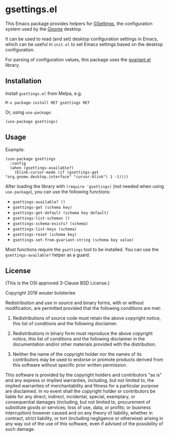 gsettings.el
============

This Emacs package provides helpers for
[GSettings](https://developer.gnome.org/gio/stable/GSettings.html),
the configuration system used by the [Gnome](https://www.gnome.org/)
desktop.

It can be used to read (and set) desktop configuration settings in
Emacs, which can be useful in `init.el` to set Emacs settings based on
the desktop configuration.

For parsing of configuration values, this package uses the
[gvariant.el](https://github.com/wbolster/emacs-gvariant) library.

Installation
------------

Install `gsettings.el` from Melpa, e.g.

```
M-x package-install RET gsettings RET
```

Or, using `use-package`:

```elisp
(use-package gsettings)
```

Usage
-----

Example:

``` elisp
(use-package gsettings
  :config
  (when (gsettings-available?)
    (blink-cursor-mode (if (gsettings-get "org.gnome.desktop.interface" "cursor-blink") 1 -1))))
```

After loading the library with `(require 'gsettings)` (not needed when
using `use-package`), you can use the following functions:

* `gsettings-available? ()`
* `gsettings-get (schema key)`
* `gsettings-get-default (schema key default)`
* `gsettings-list-schemas ()`
* `gsettings-schema-exists? (schema)`
* `gsettings-list-keys (schema)`
* `gsettings-reset (schema key)`
* `gsettings-set-from-gvariant-string (schema key value)`

Most functions require the `gsettings` tool to be installed. You can
use the `gsettings-available?` helper as a guard.

License
-------

(This is the OSI approved 3-Clause BSD License.)

Copyright 2019 wouter bolsterlee

Redistribution and use in source and binary forms, with or without
modification, are permitted provided that the following conditions are
met:

1. Redistributions of source code must retain the above copyright
   notice, this list of conditions and the following disclaimer.

2. Redistributions in binary form must reproduce the above copyright
   notice, this list of conditions and the following disclaimer in the
   documentation and/or other materials provided with the
   distribution.

3. Neither the name of the copyright holder nor the names of its
   contributors may be used to endorse or promote products derived
   from this software without specific prior written permission.

This software is provided by the copyright holders and contributors
"as is" and any express or implied warranties, including, but not
limited to, the implied warranties of merchantability and fitness for
a particular purpose are disclaimed. In no event shall the copyright
holder or contributors be liable for any direct, indirect, incidental,
special, exemplary, or consequential damages (including, but not
limited to, procurement of substitute goods or services; loss of use,
data, or profits; or business interruption) however caused and on any
theory of liability, whether in contract, strict liability, or tort
(including negligence or otherwise) arising in any way out of the use
of this software, even if advised of the possibility of such damage.
